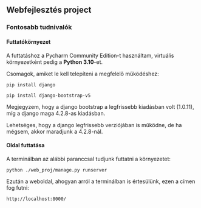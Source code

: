 ## Webfejlesztés project

### Fontosabb tudnivalók

#### Futtatókörnyezet

A futtatáshoz a Pycharm Community Edition-t használtam, virtuális környezetként pedig a **Python 3.10**-et.

Csomagok, amiket le kell telepíteni a megfelelő működéshez:

```
pip install django
```
```
pip install django-bootstrap-v5
```

Megjegyzem, hogy a django bootstrap a legfrissebb kiadásban volt (1.0.11), míg a django maga 4.2.8-as kiadásban.

Lehetséges, hogy a django legfrissebb verziójában is működne, de ha mégsem, akkor maradjunk a 4.2.8-nál.

#### Oldal futtatása

A terminálban az alábbi paranccsal tudjunk futtatni a környezetet:

```
python ./web_proj/manage.py runserver
```

Ezután a weboldal, ahogyan arról a terminálban is értesülünk, ezen a címen fog futni:

```
http://localhost:8000/
```
